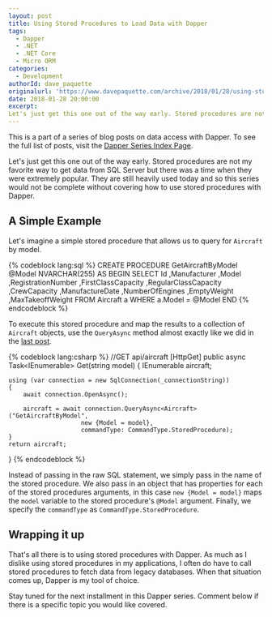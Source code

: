```yaml
---
layout: post
title: Using Stored Procedures to Load Data with Dapper
tags:
  - Dapper
  - .NET 
  - .NET Core
  - Micro ORM
categories:
  - Development
authorId: dave_paquette
originalurl: 'https://www.davepaquette.com/archive/2018/01/28/using-stored-procedures-to-load-data-with-dapper.aspx'
date: 2018-01-28 20:00:00
excerpt:
Let's just get this one out of the way early. Stored procedures are not my favorite way to get data from SQL Server but there was a time when they were extremely popular. They are still heavily used today and so this series would not be complete without covering how to use stored procedures with Dapper. 
---
```

This is a part of a series of blog posts on data access with Dapper. To see the full list of posts, visit the [Dapper Series Index Page](https://www.davepaquette.com/archive/2018/01/21/exploring-dapper-series.aspx).
 
Let's just get this one out of the way early. Stored procedures are not my favorite way to get data from SQL Server but there was a time when they were extremely popular. They are still heavily used today and so this series would not be complete without covering how to use stored procedures with Dapper. 

## A Simple Example
Let's imagine a simple stored procedure that allows us to query for `Aircraft` by model.

{% codeblock lang:sql %}
CREATE PROCEDURE GetAircraftByModel @Model NVARCHAR(255) AS
BEGIN
    SELECT 
       Id
      ,Manufacturer
      ,Model
      ,RegistrationNumber
      ,FirstClassCapacity
      ,RegularClassCapacity
      ,CrewCapacity
      ,ManufactureDate
      ,NumberOfEngines
      ,EmptyWeight
      ,MaxTakeoffWeight
    FROM Aircraft a
    WHERE a.Model = @Model
END
{% endcodeblock %}

To execute this stored procedure and map the results to a collection of `Aircraft` objects, use the `QueryAsync` method almost exactly like we did in the [last post](https://www.davepaquette.com/archive/2018/01/22/loading-an-object-graph-with-dapper.aspx). 

{% codeblock lang:csharp %}
//GET api/aircraft
[HttpGet]
public async Task<IEnumerable<Aircraft>> Get(string model)
{
    IEnumerable<Aircraft> aircraft;

    using (var connection = new SqlConnection(_connectionString))
    {
        await connection.OpenAsync();

        aircraft = await connection.QueryAsync<Aircraft>("GetAircraftByModel",
                        new {Model = model}, 
                        commandType: CommandType.StoredProcedure);
    }
    return aircraft;
}
{% endcodeblock %}

Instead of passing in the raw SQL statement, we simply pass in the name of the stored procedure. We also pass in an object that has properties for each of the stored procedures arguments, in this case `new {Model = model}` maps the `model` variable to the stored procedure's `@Model` argument. Finally, we specify the `commandType` as `CommandType.StoredProcedure`. 

## Wrapping it up

That's all there is to using stored procedures with Dapper. As much as I dislike using stored procedures in my applications, I often do have to call stored procedures to fetch data from legacy databases. When that situation comes up, Dapper is my tool of choice. 

Stay tuned for the next installment in this Dapper series. Comment below if there is a specific topic you would like covered.
